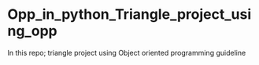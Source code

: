 # Opp_in_python_Triangle_project_using_opp
In this repo; triangle project using Object oriented programming guideline 
